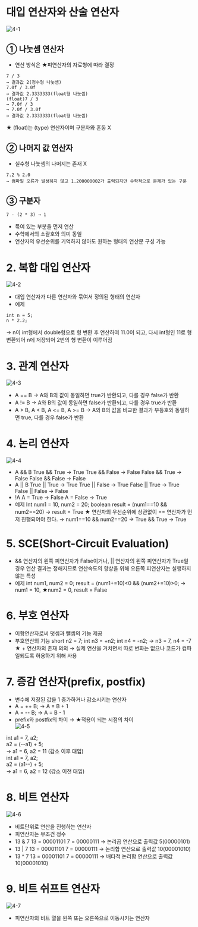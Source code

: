 # 대입 연산자와 산술 연산자  
![4-1](https://user-images.githubusercontent.com/48504392/67632012-0fec8680-f8e1-11e9-83e1-d26461fd79ef.png)  

## ① 나눗셈 연산자  
- 연산 방식은 ★피연산자의 자료형에 따라 결정
```
7 / 3  
→ 결과값 2(정수형 나눗셈)  
7.0f / 3.0f  
→ 결과값 2.3333333(float형 나눗셈)  
(float)7 / 3  
→ 7.0f / 3  
→ 7.0f / 3.0f  
→ 결과값 2.3333333(float형 나눗셈)  
```
★ (float)는 (type) 연산자이며 구분자와 혼동 X  

## ② 나머지 값 연산자  
- 실수형 나눗셈의 나머지는 존재 X  
```
7.2 % 2.0  
→ 컴파일 오류가 발생하지 않고 1.200000002가 출력되지만 수학적으로 문제가 있는 구문  
```
## ③ 구분자  
`7 - (2 * 3) → 1`
- 묶여 있는 부분을 먼저 연산  
- 수학에서의 소괄호와 의미 동일  
- 연산자의 우선순위를 기억하지 않아도 원하는 형태의 연산문 구성 가능  

# 2. 복합 대입 연산자  
![4-2](https://user-images.githubusercontent.com/48504392/67632026-33afcc80-f8e1-11e9-9887-ede6a5609de2.png)
- 대입 연산자가 다른 연산자와 묶여서 정의된 형태의 연산자
- 예제
```
int n = 5;
n * 2.2;
```
→ n이 int형에서 double형으로 형 변환 후 연산하여 11.0이 되고, 다시 int형인 11로 형 변환되어 n에 저장되어 2번의 형 변환이 이루어짐

# 3. 관계 연산자  
![4-3](https://user-images.githubusercontent.com/48504392/67632029-40ccbb80-f8e1-11e9-96e6-5722da6380c8.png)
- A == B → A와 B의 값이 동일하면 true가 반환되고, 다를 경우 false가 반환
- A  != B → A와 B의 값이 동일하면 false가 반환되고, 다를 경우 true가 반환
- A > B, A < B, A <= B, A >= B
→ A와 B의 값을 비교한 결과가 부등호와 동일하면 true, 다를 경우 false가 반환

# 4. 논리 연산자  
![4-4](https://user-images.githubusercontent.com/48504392/67632038-593cd600-f8e1-11e9-854a-c149613fdf4d.png)
- A && B
True && True → True
True && False → False
False && True → False
False && False → False
- A || B
True || True → True
True || False → True
False || True → True
False || False → False
- !A
A = True → False
A = False → True
- 예제
Int num1 = 10, num2 = 20;
boolean result = (num1==10 && num2==20)
→ result = True
★ 연산자의 우선순위에 상관없이 == 연산자가 먼저 진행되어야 한다.
→ num1==10 && num2==20
→ True && True
→ True

# 5. SCE(Short-Circuit Evaluation)
- && 연산자의 왼쪽 피연산자가 False이거나, || 연산자의 왼쪽 피연산자가 True일 경우 연산 결과는 정해지므로 연산속도의 향상을 위해 오른쪽 피연산자는 실행하지 않는 특성
- 예제
int num1, num2 = 0;
result = (num1+=10)<0 && (num2+=10)>0;
→ num1 = 10, ★num2 = 0, result = False

# 6. 부호 연산자
- 이항연산자로써 덧셈과 뺄셈의 기능 제공
- 부호연산의 기능
short n2 = 7;
int n3 = +n2;
int n4 = -n2;
→ n3 = 7, n4 = -7
★ + 연산자의 존재 의의
→ 실제 연산을 거치면서 따로 변화는 없으나 코드가 컴파일되도록 허용하기 위해 사용

# 7. 증감 연산자(prefix, postfix)
- 변수에 저장된 값을 1 증가하거나 감소시키는 연산자
- A = ++ B;
→ A = B + 1
- A = -- B;
→ A = B - 1
- prefix와 postfix의 차이
→ ★적용이 되는 시점의 차이  
![4-5](https://user-images.githubusercontent.com/48504392/67632041-60fc7a80-f8e1-11e9-9726-c8e749793b91.png)

int a1 = 7, a2;  
a2 = (--a1) + 5;  
→ a1 = 6, a2 = 11 (감소 이후 대입)  
int a1 = 7, a2;  
a2 = (a1--) + 5;  
→ a1 = 6, a2 = 12 (감소 이전 대입)  

# 8. 비트 연산자  
![4-6](https://user-images.githubusercontent.com/48504392/67632049-770a3b00-f8e1-11e9-984b-70b1de9cc10e.png)
- 비트단위로 연산을 진행하는 연산자
- 피연산자는 무조건 정수
- 13 & 7
13 = 00001101 
7  = 00000111
→ 논리곱 연산으로 출력값 5(00000101)  
- 13 | 7
13 = 00001101 
7  = 00000111
→ 논리합 연산으로 출력값 10(00001010)  
- 13 ^ 7
13 = 00001101 
7  = 00000111
→ 배타적 논리합 연산으로 출력값 10(00001010)  

# 9. 비트 쉬프트 연산자  
![4-7](https://user-images.githubusercontent.com/48504392/67632050-7f627600-f8e1-11e9-9f10-722c82e5fd44.png)
- 피연산자의 비트 열을 왼쪽 또는 오른쪽으로 이동시키는 연산자
